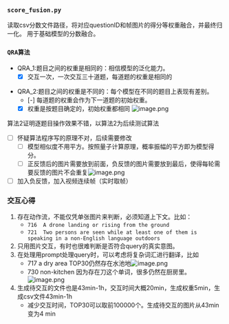---
---

### `score_fusion.py`
读取csv分数文件路径，将对应questionID和帧图片的得分等权重融合，并最终归一化。
用于基础模型的分数融合。

### `QRA算法`
+ QRA_1:题目之间的权重是相同的：相信模型的泛化能力。
	- [x] 交互一次，一次交互三十道题，每道题的权重是相同的
- QRA_2:题目之间的权重是不同的：每个模型在不同的题目上表现有差别。
	- [-] 每道题的权重会作为下一道题的初始权重。
	- [x] 权重是按题目确定的，初始权重都相同
![image.png](https://cdn.jsdelivr.net/gh/Thomas333333/MyPostImage/Images/20230714172123.png)

算法2证明逐题目操作效果不错，以算法2为后续测试算法

- [ ]  怀疑算法程序写的原理不对，后续需要修改
	- [ ] 模型相似度不用平方。按照量子计算原理，概率振幅的平方即为模型得分。
	- [ ] 正反馈后的图片需要放到前面，负反馈的图片需要放到最后，使得每轮需要反馈的图片不会重复![image.png](https://cdn.jsdelivr.net/gh/Thomas333333/MyPostImage/Images/20230714210903.png)

- [ ] 加入负反馈，加入视频连续帧（实时取帧）
### 交互心得
1. 存在动作流，不能仅凭单张图片来判断，必须知道上下文。比如：
	+ `716  A drone landing or rising from the ground`
	+ `721  Two persons are seen while at least one of them is speaking in a non-English language outdoors`
2. 只用图片交互，有时也很难判断是否符合query的真实意图。
3. 在处理用prompt处理query时，可以考虑将复杂词汇进行翻译，比如
	+ 717 a dry area  TOP30仍然存在水池地![image.png](https://cdn.jsdelivr.net/gh/Thomas333333/MyPostImage/Images/20230713122920.png)
	+ 730 non-kitchen  因为存在刀这个单词，很多仍然在厨房里。![image.png](https://cdn.jsdelivr.net/gh/Thomas333333/MyPostImage/Images/20230713123617.png)
4. 生成待交互的文件也是43min-1h，交互时间大概20min，生成权重5min，生成csv文件43min-1h
	+ 减少交互时间，TOP30可以取前100000个。生成待交互的图片从43min变为4 min
